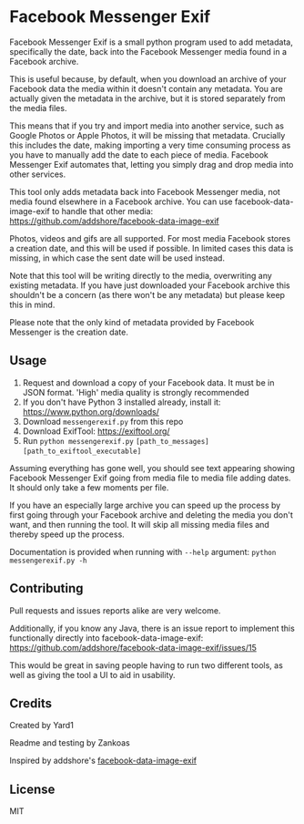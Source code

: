 # Facebook Messenger Exif

Facebook Messenger Exif is a small python program used to add metadata, specifically the date, back into the Facebook Messenger media found in a Facebook archive.

This is useful because, by default, when you download an archive of your Facebook data the media within it doesn't contain any metadata. You are actually given the metadata in the archive, but it is stored separately from the media files.

This means that if you try and import media into another service, such as Google Photos or Apple Photos, it will be missing that metadata. Crucially this includes the date, making importing a very time consuming process as you have to manually add the date to each piece of media. Facebook Messenger Exif automates that, letting you simply drag and drop media into other services.

This tool only adds metadata back into Facebook Messenger media, not media found elsewhere in a Facebook archive. You can use facebook-data-image-exif to handle that other media: https://github.com/addshore/facebook-data-image-exif

Photos, videos and gifs are all supported. For most media Facebook stores a creation date, and this will be used if possible. In limited cases this data is missing, in which case the sent date will be used instead.

Note that this tool will be writing directly to the media, overwriting any existing metadata. If you have just downloaded your Facebook archive this shouldn't be a concern (as there won't be any metadata) but please keep this in mind.

Please note that the only kind of metadata provided by Facebook Messenger is the creation date.

## Usage

1. Request and download a copy of your Facebook data. It must be in JSON format. 'High' media quality is strongly recommended
2. If you don't have Python 3 installed already, install it: https://www.python.org/downloads/
3. Download `messengerexif.py` from this repo
4. Download ExifTool: https://exiftool.org/
5. Run `python messengerexif.py` `[path_to_messages]` `[path_to_exiftool_executable]`

Assuming everything has gone well, you should see text appearing showing Facebook Messenger Exif going from media file to media file adding dates. It should only take a few moments per file.

If you have an especially large archive you can speed up the process by first going through your Facebook archive and deleting the media you don't want, and then running the tool. It will skip all missing media files and thereby speed up the process.

Documentation is provided when running with `--help` argument:
`python messengerexif.py -h`

## Contributing

Pull requests and issues reports alike are very welcome.

Additionally, if you know any Java, there is an issue report to implement this functionally directly into facebook-data-image-exif: https://github.com/addshore/facebook-data-image-exif/issues/15

This would be great in saving people having to run two different tools, as well as giving the tool a UI to aid in usability.

## Credits

Created by Yard1

Readme and testing by Zankoas

Inspired by addshore's [facebook-data-image-exif](https://github.com/addshore/facebook-data-image-exif)

## License

MIT
